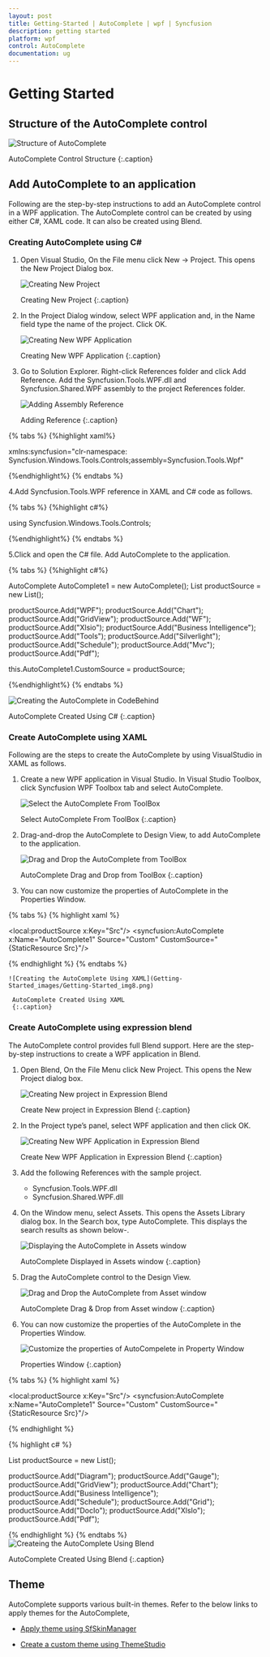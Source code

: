 ```yaml
---
layout: post 
title: Getting-Started | AutoComplete | wpf | Syncfusion
description: getting started
platform: wpf
control: AutoComplete
documentation: ug
---
```


# Getting Started

## Structure of the AutoComplete control

![Structure of AutoComplete](Getting-Started_images/Getting-Started_img1.png)

AutoComplete Control Structure
{:.caption}

## Add AutoComplete to an application

Following are the step-by-step instructions to add an AutoComplete control in a WPF application. The AutoComplete control can be created by using either C#, XAML code. It can also be created using Blend.

### Creating AutoComplete using C#

1. Open Visual Studio, On the File menu click New -> Project. This opens the New Project Dialog box.

   ![Creating New Project](Getting-Started_images/Getting-Started_img2.png)

    Creating New Project
	{:.caption}

2. In the Project Dialog window, select WPF application and, in the Name field type the name of the project. Click OK.

   ![Creating New WPF Application](Getting-Started_images/Getting-Started_img3.png)

    Creating New WPF Application
	{:.caption}

3. Go to Solution Explorer. Right-click References folder and click Add Reference. Add the Syncfusion.Tools.WPF.dll and Syncfusion.Shared.WPF assembly to the project References folder.

   ![Adding Assembly Reference](Getting-Started_images/Getting-Started_img4.png)

    Adding Reference
	{:.caption}

{% tabs %}
{%highlight xaml%}

xmlns:syncfusion="clr-namespace:
Syncfusion.Windows.Tools.Controls;assembly=Syncfusion.Tools.Wpf"

{%endhighlight%}
{% endtabs %}

4.Add Syncfusion.Tools.WPF reference in XAML and C# code as follows.

{% tabs %}
{%highlight c#%}

using Syncfusion.Windows.Tools.Controls;

{%endhighlight%}
{% endtabs %}

5.Click and open the C# file. Add AutoComplete to the application.

{% tabs %}
{%highlight c#%}

AutoComplete AutoComplete1 = new AutoComplete();
List<String> productSource = new List<String>();

productSource.Add("WPF");
productSource.Add("Chart");
productSource.Add("GridView");
productSource.Add("WF");
productSource.Add("Xlsio");
productSource.Add("Business Intelligence");
productSource.Add("Tools");
productSource.Add("Silverlight");
productSource.Add("Schedule");
productSource.Add("Mvc");
productSource.Add("Pdf");

this.AutoComplete1.CustomSource = productSource;

{%endhighlight%}
{% endtabs %}   
   
   ![Creating the AutoComplete in CodeBehind](Getting-Started_images/Getting-Started_img5.png)
   
   AutoComplete Created Using C#
   {:.caption}

### Create AutoComplete using XAML

Following are the steps to create the AutoComplete by using VisualStudio in XAML as follows.

1. Create a new WPF application in Visual Studio. In Visual Studio Toolbox, click Syncfusion WPF Toolbox tab and select AutoComplete.

   ![Select the AutoComplete From ToolBox](Getting-Started_images/Getting-Started_img6.png)

    Select AutoComplete From ToolBox
	{:.caption}

2. Drag-and-drop the AutoComplete to Design View, to add AutoComplete to the application.

   ![Drag and Drop the AutoComplete from ToolBox](Getting-Started_images/Getting-Started_img7.png)

    AutoComplete Drag and Drop from ToolBox
	{:.caption}

3. You can now customize the properties of AutoComplete in the Properties Window.

{% tabs %}
{% highlight xaml %}

<local:productSource x:Key="Src"/>
<syncfusion:AutoComplete x:Name="AutoComplete1" Source="Custom" CustomSource="{StaticResource Src}"/>

{% endhighlight %}
{% endtabs %}

    ![Creating the AutoComplete Using XAML](Getting-Started_images/Getting-Started_img8.png)

     AutoComplete Created Using XAML
	 {:.caption}

### Create AutoComplete using expression blend

The AutoComplete control provides full Blend support. Here are the step-by-step instructions to create a WPF application in Blend.

1. Open Blend, On the File Menu click New Project. This opens the New Project dialog box.

   ![Creating New project in Expression Blend](Getting-Started_images/Getting-Started_img9.png)

   Create New project in Expression Blend
   {:.caption}

2. In the Project type’s panel, select WPF application and then click OK.

   ![Creating New WPF Application in Expression Blend](Getting-Started_images/Getting-Started_img10.png)

    Create New WPF Application in Expression Blend
	{:.caption}

3. Add the following References with the sample project.
    
   * Syncfusion.Tools.WPF.dll 
   * Syncfusion.Shared.WPF.dll

4. On the Window menu, select Assets. This opens the Assets Library dialog box. In the Search box, type AutoComplete. This displays the search results as shown below-.

   ![Displaying the AutoComplete in Assets window](Getting-Started_images/Getting-Started_img11.png)
  
    AutoComplete Displayed in Assets window
	{:.caption}

5. Drag the AutoComplete control to the Design View.

   ![Drag and Drop the AutoComplete from Asset window](Getting-Started_images/Getting-Started_img12.png)

    AutoComplete Drag & Drop from Asset window
	{:.caption}

6. You can now customize the properties of the AutoComplete in the Properties Window.

   ![Customize the properties of AutoCompelete in Property Window](Getting-Started_images/Getting-Started_img13.png)

    Properties Window
	{:.caption}
   
{% tabs %}
{% highlight xaml %}

<local:productSource x:Key="Src"/>
<syncfusion:AutoComplete x:Name="AutoComplete1" Source="Custom" CustomSource="{StaticResource Src}"/>

{% endhighlight %}

{% highlight c# %}

List<String> productSource = new List<String>();

productSource.Add("Diagram");
productSource.Add("Gauge");
productSource.Add("GridView");
productSource.Add("Chart");
productSource.Add("Business Intelligence");
productSource.Add("Schedule");
productSource.Add("Grid");
productSource.Add("DocIo");
productSource.Add("XlsIo");
productSource.Add("Pdf");

{% endhighlight %}
{% endtabs %}
![Createing the AutoComplete Using Blend](Getting-Started_images/Getting-Started_img14.png)

AutoComplete Created Using Blend
{:.caption}

## Theme

AutoComplete supports various built-in themes. Refer to the below links to apply themes for the AutoComplete,

  * [Apply theme using SfSkinManager](https://help.syncfusion.com/wpf/themes/skin-manager)
	
  * [Create a custom theme using ThemeStudio](https://help.syncfusion.com/wpf/themes/theme-studio#creating-custom-theme)
 
